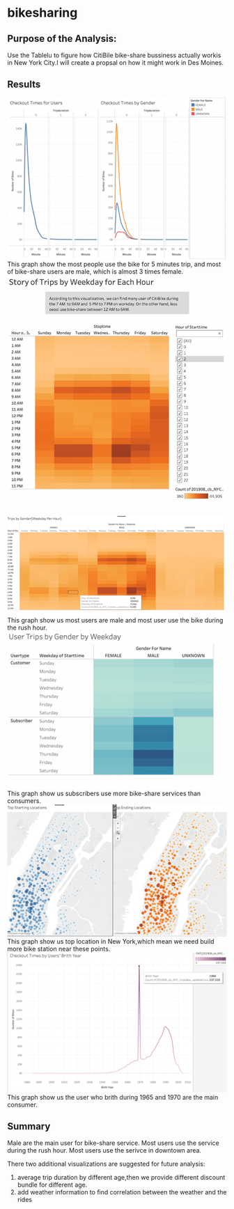 # bikesharing
## Purpose of the Analysis:
Use the Tablelu to figure how CitiBile bike-share bussiness actually workis in New York City.I will create a propsal on how it might work in Des Moines.

## Results
![checkout_time_for_userorgender](pic/checkout_time_for_userorgender.png)
This graph show the most people use the bike for 5 minutes trip, and most of bike-share users are male, which is almost 3 times female.
![2](pic/2.png)

![Trips_by_Gender](pic/Trips_by_Gender.png)
This graph show us most users are male and most user use the bike during the rush hour.
![4](pic/4.png)
This graph show us subscribers use more bike-share services than consumers.
![5](pic/5.png)
This graph show us top location in New York,which mean we need build more bike station near these points.
![Users_Brith_Year](pic/Users_Brith_Year.png)
This graph show us the user who brith during 1965 and 1970 are the main consumer.

## Summary
Male are the main user for bike-share service. Most users use the service during the rush hour. Most users use the serivce in downtown area.

There two additional visualizations are suggested for future analysis:
1. average trip duration by different age,then we provide different  discount bundle for different age.
2. add weather information to find correlation between the weather and the rides
